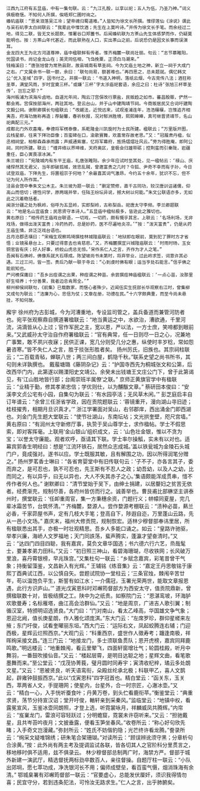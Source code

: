 <!-- { "loadSidebar": true } -->
	江西九江府有五显庙，中有一集句联。云：“九江孔殷，以享以祀；五人为伍，乃圣乃神。”词义俱极稳惬。不知何人所撰，俟晤郑仁圃时询之。
	蟂矶庙联：“思亲泪落吴江冷；望帝魂归蜀道难。”人皆知为徐文长所撰。惟缪莲仙《涂说》谓此与采石矶李太白祠联云：“我辈此中惟饮酒；先生在上莫吟诗。”并传为徐文长手笔。而余经过二地，得见二联，皆无文长题款，惟署谷口郑簠书。后闻蟂矶联为方茶山先生体感梦而作，仍疑莫能明也。按：方茶山年代甚近，而此联熟在人口，实出茶山之前。后说恐仍是因文长事而误演耳。
	金龙四大王为北方河道尊神，庙中楹联鲜有传者。惟齐梅麓一联尚壮丽。句云：“志节慕睢阳，忧国读书，尚记金龙山在；英灵同伍相，飞刍挽粟，正须白马潮来。”
	钱梅溪曰：“唐张旭曾为常熟县尉，故县城南有草圣祠。今为文庙土地之神，新立一祠于大成门之右。广文属余书一联一额，余曰：‘联句尚易，额甚难也。’再四思之，总未题就。偶忆韩文公‘优入圣域’四字，因书付之。并撰一联云：‘书道入神明，落纸云烟，今古竞传八法；酒狂称圣草，满堂风雨，岁时宜奠三杯。’或嫌‘三杯’字太涉庙祀套语，余应之曰：杜诗‘张旭三杯草圣传’，岂忘之耶？”
	海州板浦为滨海斥卤地。自道光年间，陶云汀宫保改行票盐，民贩趋之如市。蕃昌殷赈，俨然一都会焉。宫保按部海州，两驻其地。登云台山，并于山中建陶靖节祠。今商贩居民又合词吁建陶文毅公祠。谢默卿撰长句楹联云：“改鹾法，近悦远来，试观淮浦连年，浩浩穰穰，岂惟追齐相夷吾，府海功施称再造；荐飶馨，春祈秋报，况对郁洲胜境，熙熙皞皞，真可继晋贤靖节，名山祀典配三元。”
	成都北门外欢喜庵，奉德将军楞泰像，系乾隆金川凯旋时为士民所建。楹联云；“万里版开图，云栈星邮，往来下拜功臣像；百蛮碑在口，渝歌賨舞，欢喜常存故老思。”又：“冠履肃丹楹，似丞相祠堂，柏郁森森承雨露；声威通紫塞，忆将军幕府，旌扬熠熠壮风云。”旁为得胜庵，即阿公祠，同时所建。联云：“缠井络以界坤维，天府奥区，皇极会归雄带砺；控荆蛮而引秦陇，岩疆重任，臣心寅畏凛冰渊。”
	朱兰坡曰：“宛陵城内有东平王庙，礼唐张睢阳。余少年应试时至其处，见一楹帖云：‘禄山、庆绪悍然其无君父，当年即破孤城，效忠乱贼，曾邀富贵之几时？令狐、尹奇不幸而有子孙，今日试登双庙，下拜先生，将置祖宗于何地？’余最喜其词气激昂，今约五十余年，犹识不忘，但不记为何人所作耳。”
	泾县会馆中奉朱文公木主。朱兰坡为题一联云：“删定赞修，直千古同功，较汉唐训诂诸儒，仰高山而倍切；德性问学，原两端并举，任陆王纷坛异说，撼大树以何能。”朱文公联语亦多，无如此之沉着稳括者。
	闽浙分疆之处为枫岭，俗呼为五显岭，实即梨岭，古称梨岳。祀唐太守李频。李兰卿题联云：“地是名山宜庙食；民思贤守本诗人。”五显庙中楹帖极多，皆逊此之雅切也。
	黄右原曰：“相传药王庙戏台联语，一切戏，一切药，颇有慨乎其言。上联云：‘名场利场，无非戏场，做得出泼天富贵；冷药热药，总是妙药，医不尽遍地炎凉。’”按：“泼天富贵”，仍是从药王庙生情，非泛泛戏台语也。
	吕月沧郡丞璜曰：“宋梅生观察鸣琦撰桂林城隍庙联云：‘地狱即在眼前，莫到犯了罪时方才省悟；业镜虽悬台上，只要过得意去也肯慈悲。’又，齐梅麓撰宜兴城隍庙联云：‘时雨时旸，玉女铜官皆有庆；好人好事，桥蛟山虎总无惊。’宋作系仁人之言，齐作为才人之笔。”
	吾闽有石佛岭，佛像系就大石琢成。陈望坡尚书未第时，将弃举业，过此岭求签，词意许其必遇。三过三问，皆一签。贵后乃献一联于寺云：“心到虔时佛有眼；运当亨处石能言。”信乎佛之能前知也。
	严问樵保庸曰：“吾乡出痘谓之出果，种痘谓之种苗。余尝撰痘神庙楹联云：‘一点心苗，汝那里好生培养；十分善果，我者边总肯周全。’”
	柳州柳侯祠联句，《前集》已载数家，而惬心者殊少。近闻伍实生抚部长华观察右江时，曾集柳文成句为联云：“洁廉为心，忠信为仗；文章在册，功德在民。”十六字颇典重，而至今尚未悬挂，不知何故。
廨宇
	徐州府为古彭城，今为河漕重地，专设监司管之，盖兵备道而兼管河防者也。宛平张观察鼎自撰道署楹联云：“地当黄运之中，水欲治，漕欲通，千里河流，涓滴皆从心上过；官作军民之主，宽以恩，严以法，一方士庶，笑啼都到眼前来。”又武威孙太守治自作府署楹联云：“官有典常，任一日则尽一日之心，况兼地广事繁，敢不夙兴夜寐；民供正课，宽几分则受几分之惠，纵使时丰岁稔，常如怨暑咨寒。”皆不失仁人之言，胜于掞张形胜者矣。
	扬州厉氏，旧族也。其宗祠柱联云；“二百载青毡，蝉联八世；两三间白屋，鹤隐千秋。”联系史望之尚书所书，其句则未详孰撰也。
	戴菔塘璐《藤阴杂记》云：“护国寺西先为桐城张文和公第，后改西华门内，此第遂以赐溧阳史文靖公。余癸未出钱塘王文庄公门下，曾于此第谒见，有‘江山胜地皆行部；台阁崇班半属僚’之联。”
	京师正黄旗官学中有楹联云：“业精于勤，修其孝弟忠信；学优则仕，以为黼黻文章。”
	蔡研田本俊曰：“安溪李文贞公宅有小园，自集句为联云：‘有水园亭活；无风草木闲。’”
	彭芝庭启丰自订年谱云：“余曾三任浙省学政，因在贡院题联云：‘蓉镜重开，漫向湖山寻旧迹；桂枝擢秀，相期月旦识真才。’”
	浙江学署面对吴山，右邻郡庠，西出涌金门即西湖也。刘金门先生题大堂联云：“使节壮湖山，东南坛坫；文光拱奎壁，咫尺宫墙。”
	黄右原曰：“有润州太守新修厅事，执贽于吴山尊学士，求作楹帖。学士不假思索，即对客挥毫。上联用‘金山银山’组织成文，云：‘山色壮金银，惟以不贪为宝；’以誉太守廉能。观者欢呼，亟请其下联。学士率尔操觚，实未有以对也。适幕宾郭香生明经曰：想是“江流环铁石，居然众志成城。’盖以铁瓮城为金陵石头城门户，竟成强对。遂书以应。学士既服其敏，且有解围之功，因以所得润笔分赠之。”
	扬州罗茗香士琳曰：“各省育婴堂中有旧传联句云：‘子不子，亦各言其子，委而弃之，是可忍也，孰不可忍也，先王斯有不忍人之政；幼吾幼，以及人之幼，比而同之，有以异乎，曰无以异也，大人不失其赤子之心。’集语颇能浑成贯串，惜不传作者何人也。”
	谢默卿曰：“清节堂始于吴下，由绅士捐建，以居嫠妇之贫苦无依者。经费渐充，规制尽善，各府州皆仿而行之。诚善举也。曹艮甫比部楙坚主讲泰州时，撰堂联云：‘任卹重周官，集一方秉穗余资，门题行义；帡幪同夏屋，完几辈冰霜苦节，台筑怀清。’”
	齐梅麓，婺源人。尝作婺源考棚联云：“渍种必苗，爇兰必香，千家茆屋书声，定有几枝大手笔；登高自下，陟遐自迩，万里蓬山云路，先从一邑小文场。”
	嘉庆末，福州大修贡院，规制恢宏。适林少穆督部奉讳里居，所有楹联悉出其手，亦极一时壮观精思。吾乡人多能口诵之。如云：“皇路许驰驱，举孝兴廉，海峤人文罗福地；天门同詄荡，蜚声腾实，蓬瀛才望奋清时。”又云：“达四门四目四聪，我有嘉宾，莫负文章华国选；书六德六行六艺，烝哉髦士，要兼孝弟力田科。”又云：“初日照三神山，看碧海珊瑚，尽收铁网；长风破万里浪，喜丹霄银榜，早兆珠宫。”又集杜句一联云：“乡赋念嘉宾，彩笔昔曾干气象；持衡留藻鉴，文昌新入有光辉。”
	王辅铭《练音集》云：“嘉定王丹思敬铭于康熙丁酉典试江西，以公慎自矢。尝题试院协一堂柱云；‘三条官烛，棘闱辛苦廿年，苟以温饱负平生，斯誓有如江水；一介儒冠，玉署光荣两世，能取文章报恩遇，此行方识庐山。’”
	道光戊寅恩科时邓嶰筠督部方为西安太守，值贡院鼎新，曾撰楹联数十对，皆极结撰之工。陕中为之纸贵。如察院门云：“恩湛鸾坡，环海胪欢歌曼寿；名标雁塔，曲江高会洽群仙。”又云：“地是周京，广进吉人歌引翼；制循汉室，特颁明诏选贤良。”大门曰：“门对南山，看太乙峰高，华国雄文争气象；恩迎北阙，值长庚星朗，作人雅化颂庞淇。”东大门云：“左席罗珍，群仰星槎来左掖；东门吁俊，试看奎曜丽东垣。”西大门云：“运际右文，凤起蛟腾连右辅；门迎西极，星辉云烂照西京。”大观门云：“科重西京，盛世作人徵寿考；躔逢南极，祥晖绚采接文昌。”连三门云：“地接龙门，多士须联鱼贯队；恩开虎榜，嘉宾同拜鹿鸣歌。”明远楼云：“地重棘闱，看云里翚飞，四面轩窗增壮气；轮圆桂殿，听月中舞羽，一番鼓吹接仙音。”又云：“楼起层霄，是明目达聪之地；星辉文曲，看笔歌墨舞而来。”至公堂云：“戊茂协菁莪，璧月圆时同寿宇；寅清收杞梓，璚云多处朗文星。”又云：“恩被贤良，听天语鸾衔，朵殿丝纶承北极；科联甲乙，喜人文鹊起，辟雍钟鼓振西京。”此以“戊寅恩科”四字冠首也。精白堂云：“函关东，玉关西，萃两省人文，手提珊网；使星内，台星外，合一时宗匠，心澈冰壶。”又云：“精白一心，入手恍听蚕食叶；丹黄万卷，到头伫看鹿衔苹。”衡鉴堂云：“典重求贤，荡节分持宣汉诏；堂开吁俊，輶轩亲到采秦风。”监临堂云：“地镇中权，看露冕宣风，玉鉴冰壶同朗照，才登上选，听霓裳咏月，祥麟威凤共腾辉。”内帘云：“岌嶪龙门，雷浪可容轻跃过；分明蟾窟，霓裳未许窃听来。”又云：“担驰戴星，且共岑苔吟夜月；文披垂露，便看玉笋坐春风。”收卷所云：“称心好句欣先睹；入手奇文岂漫藏。”弥封所云：“姓氏不妨偕豹隐；光芒终许看龙腾。”誊录所云：“绚采文疑堆锦绣；研朱笔合架珊瑚。”对读所云：“顾误辨讹须守黑；分章析句合涂黄。”按：此外尚有两主考及提调监试各联，皆各切其人之官阶科分里贯言之，移地移时俱不适用，兹不俱录云。
	林少穆督部总制两广时，海禁方严。督部于城外新建一演武厅，精选督抚两标劲卒数百人，亲往督操。自题厅柱一联云：“小队出郊坰，愿七萃功成，净洗银河长不用；偏师成壁垒，看百蛮气慑，烟消珠海有余清。”
	鄂城臬署有邓嶰筠督部一联云：“官要虚心，总能发伏厘奸，须识我得情勿喜；民宜守分，若到违条犯法，可怜汝无路求生。”仁人之言，出乎肺腑矣。
